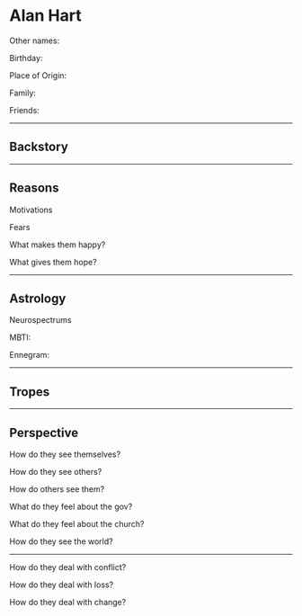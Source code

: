 # Alan Hart

Other names:

Birthday:

Place of Origin:

Family:

Friends:

------

## Backstory



------

## Reasons

Motivations

> 

Fears

> 

What makes them happy?

> 

What gives them hope?

> 

------

## Astrology

Neurospectrums

> 

MBTI:

Ennegram:

------

## Tropes



------

## Perspective

How do they see themselves?

> 

How do they see others?

> 

How do others see them?

> 

What do they feel about the gov?

> 

What do they feel about the church?

> 

How do they see the world?

> 

------

How do they deal with conflict?

> 

How do they deal with loss?

> 

How do they deal with change?

> 

